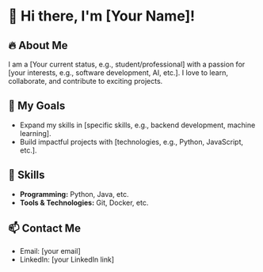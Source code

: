 # 👋 Hi there, I'm [Your Name]!

## 🔥 About Me
I am a [Your current status, e.g., student/professional] with a passion for [your interests, e.g., software development, AI, etc.]. I love to learn, collaborate, and contribute to exciting projects.

## 🚀 My Goals
- Expand my skills in [specific skills, e.g., backend development, machine learning].
- Build impactful projects with [technologies, e.g., Python, JavaScript, etc.].

## 💼 Skills
- **Programming:** Python, Java, etc.
- **Tools & Technologies:** Git, Docker, etc.

## 📫 Contact Me
- Email: [your email]
- LinkedIn: [your LinkedIn link]
